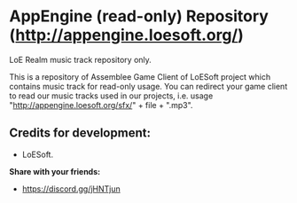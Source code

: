 # AppEngine (read-only) Repository (http://appengine.loesoft.org/)

LoE Realm music track repository only.

This is a repository of Assemblee Game Client of LoESoft project which contains music track for read-only usage. You can redirect your game client to read our music tracks used in our projects, i.e. usage "http://appengine.loesoft.org/sfx/" + file + ".mp3".

## Credits for development:
- LoESoft.

**Share with your friends:**
- https://discord.gg/jHNTjun
